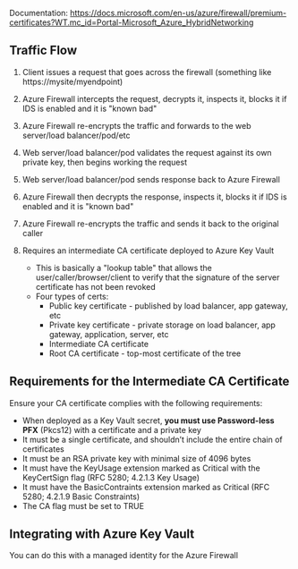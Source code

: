 Documentation: https://docs.microsoft.com/en-us/azure/firewall/premium-certificates?WT.mc_id=Portal-Microsoft_Azure_HybridNetworking

## Traffic Flow

1. Client issues a request that goes across the firewall (something like https://mysite/myendpoint)
2. Azure Firewall intercepts the request, decrypts it, inspects it, blocks it if IDS is enabled and it is "known bad"
3. Azure Firewall re-encrypts the traffic and forwards to the web server/load balancer/pod/etc
4. Web server/load balancer/pod validates the request against its own private key, then begins working the request
5. Web server/load balancer/pod sends response back to Azure Firewall
6. Azure Firewall then decrypts the response, inspects it, blocks it if IDS is enabled and it is "known bad"
7. Azure Firewall re-encrypts the traffic and sends it back to the original caller

1. Requires an intermediate CA certificate deployed to Azure Key Vault
   - This is basically a "lookup table" that allows the user/caller/browser/client to verify that the signature of the server certificate has not been revoked
   - Four types of certs:
       - Public key certificate - published by load balancer, app gateway, etc
       - Private key certificate - private storage on load balancer, app gateway, application, server, etc
       - Intermediate CA certificate
       - Root CA certificate - top-most certificate of the tree

## Requirements for the Intermediate CA Certificate

Ensure your CA certificate complies with the following requirements:
- When deployed as a Key Vault secret, **you must use Password-less PFX** (Pkcs12) with a certificate and a private key
- It must be a single certificate, and shouldn’t include the entire chain of certificates
- It must be an RSA private key with minimal size of 4096 bytes
- It must have the KeyUsage extension marked as Critical with the KeyCertSign flag (RFC 5280; 4.2.1.3 Key Usage)
- It must have the BasicContraints extension marked as Critical (RFC 5280; 4.2.1.9 Basic Constraints)
- The CA flag must be set to TRUE

## Integrating with Azure Key Vault

You can do this with a managed identity for the Azure Firewall
